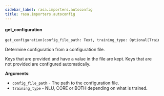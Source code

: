 ```yaml
---
sidebar_label: rasa.importers.autoconfig
title: rasa.importers.autoconfig
---
```

#### get\_configuration

```python
get_configuration(config_file_path: Text, training_type: Optional[TrainingType] = TrainingType.BOTH) -> Dict[Text, Any]
```

Determine configuration from a configuration file.

Keys that are provided and have a value in the file are kept. Keys that are not
provided are configured automatically.

**Arguments**:

- `config_file_path` - The path to the configuration file.
- `training_type` - NLU, CORE or BOTH depending on what is trained.

